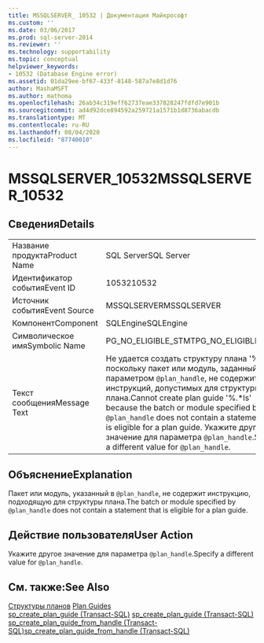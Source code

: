 ```yaml
---
title: MSSQLSERVER_ 10532 | Документация Майкрософт
ms.custom: ''
ms.date: 03/06/2017
ms.prod: sql-server-2014
ms.reviewer: ''
ms.technology: supportability
ms.topic: conceptual
helpviewer_keywords:
- 10532 (Database Engine error)
ms.assetid: 01da29ee-bf67-433f-8148-587a7e8d1d76
author: MashaMSFT
ms.author: mathoma
ms.openlocfilehash: 26ab34c319eff62737eae337828247fdfd7e901b
ms.sourcegitcommit: ad4d92dce894592a259721a1571b1d8736abacdb
ms.translationtype: MT
ms.contentlocale: ru-RU
ms.lasthandoff: 08/04/2020
ms.locfileid: "87740010"
---
```

# <a name="mssqlserver_10532"></a><span data-ttu-id="cfa42-102">MSSQLSERVER_10532</span><span class="sxs-lookup"><span data-stu-id="cfa42-102">MSSQLSERVER_10532</span></span>
    
## <a name="details"></a><span data-ttu-id="cfa42-103">Сведения</span><span class="sxs-lookup"><span data-stu-id="cfa42-103">Details</span></span>  
  
|||  
|-|-|  
|<span data-ttu-id="cfa42-104">Название продукта</span><span class="sxs-lookup"><span data-stu-id="cfa42-104">Product Name</span></span>|<span data-ttu-id="cfa42-105">SQL Server</span><span class="sxs-lookup"><span data-stu-id="cfa42-105">SQL Server</span></span>|  
|<span data-ttu-id="cfa42-106">Идентификатор события</span><span class="sxs-lookup"><span data-stu-id="cfa42-106">Event ID</span></span>|<span data-ttu-id="cfa42-107">10532</span><span class="sxs-lookup"><span data-stu-id="cfa42-107">10532</span></span>|  
|<span data-ttu-id="cfa42-108">Источник события</span><span class="sxs-lookup"><span data-stu-id="cfa42-108">Event Source</span></span>|<span data-ttu-id="cfa42-109">MSSQLSERVER</span><span class="sxs-lookup"><span data-stu-id="cfa42-109">MSSQLSERVER</span></span>|  
|<span data-ttu-id="cfa42-110">Компонент</span><span class="sxs-lookup"><span data-stu-id="cfa42-110">Component</span></span>|<span data-ttu-id="cfa42-111">SQLEngine</span><span class="sxs-lookup"><span data-stu-id="cfa42-111">SQLEngine</span></span>|  
|<span data-ttu-id="cfa42-112">Символическое имя</span><span class="sxs-lookup"><span data-stu-id="cfa42-112">Symbolic Name</span></span>|<span data-ttu-id="cfa42-113">PG_NO_ELIGIBLE_STMT</span><span class="sxs-lookup"><span data-stu-id="cfa42-113">PG_NO_ELIGIBLE_STMT</span></span>|  
|<span data-ttu-id="cfa42-114">Текст сообщения</span><span class="sxs-lookup"><span data-stu-id="cfa42-114">Message Text</span></span>|<span data-ttu-id="cfa42-115">Не удается создать структуру плана '%.\*ls', поскольку пакет или модуль, заданный параметром `@plan_handle`, не содержит инструкций, допустимых для структуры плана.</span><span class="sxs-lookup"><span data-stu-id="cfa42-115">Cannot create plan guide '%.\*ls' because the batch or module specified by `@plan_handle` does not contain a statement that is eligible for a plan guide.</span></span> <span data-ttu-id="cfa42-116">Укажите другое значение для параметра `@plan_handle`.</span><span class="sxs-lookup"><span data-stu-id="cfa42-116">Specify a different value for `@plan_handle`.</span></span>|  
  
## <a name="explanation"></a><span data-ttu-id="cfa42-117">Объяснение</span><span class="sxs-lookup"><span data-stu-id="cfa42-117">Explanation</span></span>  
 <span data-ttu-id="cfa42-118">Пакет или модуль, указанный в `@plan_handle`, не содержит инструкцию, подходящую для структуры плана.</span><span class="sxs-lookup"><span data-stu-id="cfa42-118">The batch or module specified by `@plan_handle` does not contain a statement that is eligible for a plan guide.</span></span>  
  
## <a name="user-action"></a><span data-ttu-id="cfa42-119">Действие пользователя</span><span class="sxs-lookup"><span data-stu-id="cfa42-119">User Action</span></span>  
 <span data-ttu-id="cfa42-120">Укажите другое значение для параметра `@plan_handle`.</span><span class="sxs-lookup"><span data-stu-id="cfa42-120">Specify a different value for `@plan_handle`.</span></span>  
  
## <a name="see-also"></a><span data-ttu-id="cfa42-121">См. также:</span><span class="sxs-lookup"><span data-stu-id="cfa42-121">See Also</span></span>  
 <span data-ttu-id="cfa42-122">[Структуры планов](../performance/plan-guides.md) </span><span class="sxs-lookup"><span data-stu-id="cfa42-122">[Plan Guides](../performance/plan-guides.md) </span></span>  
 <span data-ttu-id="cfa42-123">[sp_create_plan_guide (Transact-SQL)](/sql/relational-databases/system-stored-procedures/sp-create-plan-guide-transact-sql) </span><span class="sxs-lookup"><span data-stu-id="cfa42-123">[sp_create_plan_guide &#40;Transact-SQL&#41;](/sql/relational-databases/system-stored-procedures/sp-create-plan-guide-transact-sql) </span></span>  
 [<span data-ttu-id="cfa42-124">sp_create_plan_guide_from_handle (Transact-SQL)</span><span class="sxs-lookup"><span data-stu-id="cfa42-124">sp_create_plan_guide_from_handle &#40;Transact-SQL&#41;</span></span>](/sql/relational-databases/system-stored-procedures/sp-create-plan-guide-from-handle-transact-sql)  
  
  
